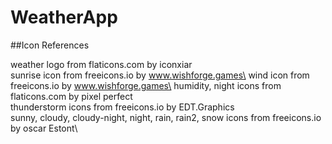 # WeatherApp


##Icon References

weather logo from flaticons.com by iconxiar\
sunrise icon from freeicons.io by www.wishforge.games\
wind icon from freeicons.io by www.wishforge.games\
humidity, night icons from flaticons.com by pixel perfect\
thunderstorm icons from freeicons.io by EDT.Graphics\
sunny, cloudy, cloudy-night, night, rain, rain2, snow icons from freeicons.io by oscar Estont\

